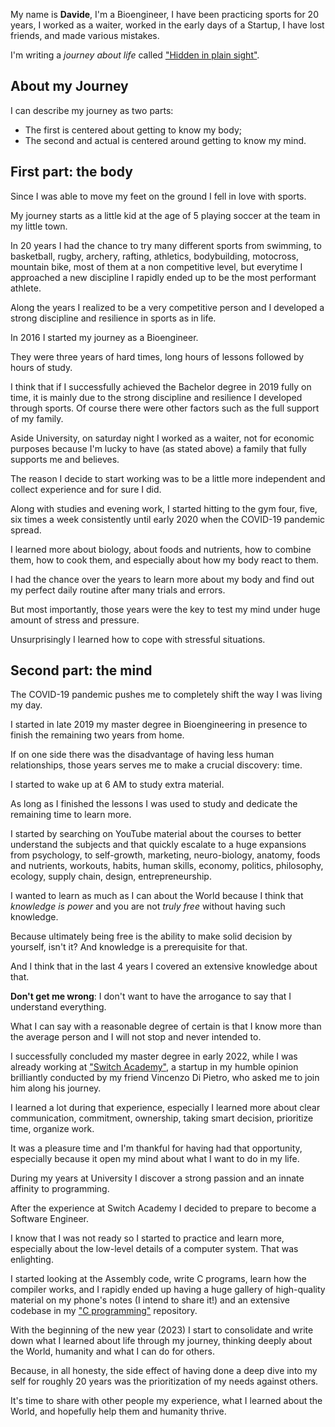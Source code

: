 My name is **Davide**, I'm a Bioengineer, I have been practicing sports for 20 years, I worked as a waiter, worked in the early days of a Startup, I have lost friends, and made various mistakes.




I'm writing a _journey about life_ called ["Hidden in plain sight"](https://github.com/davide-colombo/Hidden-in-Plain-Sight).



## About my Journey

I can describe my journey as two parts:

- The first is centered about getting to know my body;
- The second and actual is centered around getting to know my mind.


## First part: the body

Since I was able to move my feet on the ground I fell in love with sports.

My journey starts as a little kid at the age of 5 playing soccer at the team in my little town.

In 20 years I had the chance to try many different sports from swimming, to basketball, rugby, archery, rafting, athletics, bodybuilding, motocross, mountain bike, most of them at a non competitive level, but everytime I approached a new discipline I rapidly ended up to be the most performant athlete.

Along the years I realized to be a very competitive person and I developed a strong discipline and resilience in sports as in life.

In 2016 I started my journey as a Bioengineer.

They were three years of hard times, long hours of lessons followed by hours of study.

I think that if I successfully achieved the Bachelor degree in 2019 fully on time, it is mainly due to the strong discipline and resilience I developed through sports. Of course there were other factors such as the full support of my family.

Aside University, on saturday night I worked as a waiter, not for economic purposes because I'm lucky to have (as stated above) a family that fully supports me and believes.

The reason I decide to start working was to be a little more independent and collect experience and for sure I did.

Along with studies and evening work, I started hitting to the gym four, five, six times a week consistently until early 2020 when the COVID-19 pandemic spread.

I learned more about biology, about foods and nutrients, how to combine them, how to cook them, and especially about how my body react to them.

I had the chance over the years to learn more about my body and find out my perfect daily routine after many trials and errors.

But most importantly, those years were the key to test my mind under huge amount of stress and pressure.

Unsurprisingly I learned how to cope with stressful situations.


## Second part: the mind

The COVID-19 pandemic pushes me to completely shift the way I was living my day.

I started in late 2019 my master degree in Bioengineering in presence to finish the remaining two years from home.

If on one side there was the disadvantage of having less human relationships, those years serves me to make a crucial discovery: time.

I started to wake up at 6 AM to study extra material.

As long as I finished the lessons I was used to study and dedicate the remaining time to learn more.

I started by searching on YouTube material about the courses to better understand the subjects and that quickly escalate to a huge expansions from psychology, to self-growth, marketing, neuro-biology, anatomy, foods and nutrients, workouts, habits, human skills, economy, politics, philosophy, ecology, supply chain, design, entrepreneurship.

I wanted to learn as much as I can about the World because I think that _knowledge is power_ and you are not _truly free_ without having such knowledge.

Because ultimately being free is the ability to make solid decision by yourself, isn't it? And knowledge is a prerequisite for that.

And I think that in the last 4 years I covered an extensive knowledge about that.

**Don't get me wrong**: I don't want to have the arrogance to say that I understand everything. 

What I can say with a reasonable degree of certain is that I know more than the average person and I will not stop and never intended to.

I successfully concluded my master degree in early 2022, while I was already working at ["Switch Academy"](https://switchacademy.com/), a startup in my humble opinion brilliantly conducted by my friend Vincenzo Di Pietro, who asked me to join him along his journey.

I learned a lot during that experience, especially I learned more about clear communication, commitment, ownership, taking smart decision, prioritize time, organize work.

It was a pleasure time and I'm thankful for having had that opportunity, especially because it open my mind about what I want to do in my life.

During my years at University I discover a strong passion and an innate affinity to programming.

After the experience at Switch Academy I decided to prepare to become a Software Engineer.

I know that I was not ready so I started to practice and learn more, especially about the low-level details of a computer system. That was enlighting.

I started looking at the Assembly code, write C programs, learn how the compiler works, and I rapidly ended up having a huge gallery of high-quality material on my phone's notes (I intend to share it!) and an extensive codebase in my ["C programming"](https://github.com/davide-colombo/cprogramming) repository.

With the beginning of the new year (2023) I start to consolidate and write down what I learned about life through my journey, thinking deeply about the World, humanity and what I can do for others.

Because, in all honesty, the side effect of having done a deep dive into my self for roughly 20 years was the prioritization of my needs against others.

It's time to share with other people my experience, what I learned about the World, and hopefully help them and humanity thrive.

